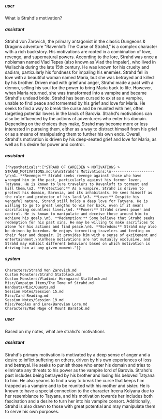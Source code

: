 ##### user
What is Strahd's motivation?

##### assistant
Strahd von Zarovich, the primary antagonist in the classic Dungeons & Dragons adventure "Ravenloft: The Curse of Strahd," is a complex character with a rich backstory. His motivations are rooted in a combination of love, revenge, and supernatural powers.
According to the lore, Strahd was once a nobleman named Vlad Tepes (also known as Vlad the Impaler), who lived in Wallachia during the late 15th century. He was known for his cruelty and sadism, particularly his fondness for impaling his enemies. Strahd fell in love with a beautiful woman named Maria, but she was betrayed and killed by his brother. Driven mad with grief and anger, Strahd made a pact with a demon, selling his soul for the power to bring Maria back to life.
However, when Maria returned, she was transformed into a vampire and became Strahd's undead bride. Strahd has been cursed to exist as a vampire, unable to find peace and tormented by his grief and love for Maria. He seeks to find a way to break the curse and be reunited with her, often targeting potential lovers in the lands of Barovia.
Strahd's motivations can also be influenced by the actions of adventurers who enter his domain. Depending on the choices they make, Strahd may become more or less interested in pursuing them, either as a way to distract himself from his grief or as a means of manipulating them to further his own ends. Overall, Strahd's motivation is driven by his deep-seated grief and love for Maria, as well as his desire for power and control.

##### assistant
```lookup
{"hypotheticals":["STRAHD OF CAREEDEN > MOTIVATIONS > STRAHD_MOTIVATIONS.md:\n\nStrahd's Motivations:\n--------------------\n\n1. **Revenge:** Strahd seeks revenge against those who have wronged him in the past, particularly against his former lover, Tatyana. He is known to lure travelers to Ravenloft to torment and kill them.\n2. **Protection:** As a vampire, Strahd is driven to protect his domain, Barovia, and its inhabitants. He sees himself as the ruler and protector of his land.\n3. **Love:** Despite his vengeful nature, Strahd still holds a deep love for Tatyana. He is willing to go to great lengths to win her back, even if it means sacrificing countless lives.\n4. **Power:** Strahd craves power and control. He is known to manipulate and deceive those around him to achieve his goals.\n5. **Redemption:** Some believe that Strahd seeks redemption for his past sins. He may be willing to make sacrifices to atone for his actions and find peace.\n6. **Boredom:** Strahd may also be driven by boredom. He enjoys tormenting travelers and feeding on their fear and despair. It provides him with a sense of excitement and entertainment.\n\nThese motivations are not mutually exclusive, and Strahd may exhibit different behaviors based on which motivation is driving him at any given moment."]}
```

##### system
```sc-context
Characters/Strahd Von Zarovich.md
Custom Monsters/Strahd Statblock.md
Custom Monsters/Vladimir Horngaard Statblock.md
Misc/Campaign Items/The Tome of Strahd.md
Handouts/Misc/Quests.md
Session Notes/Session 15.md
Misc/Card Reading.md
Session Notes/Session 19.md
Misc/Peoples and Lore/Barovian Lore.md
Characters/Mad Mage of Mount Baratok.md
```

##### user
Based on my notes, what are strahd's motivations

##### assistant
Strahd's primary motivation is motivated by a deep sense of anger and a desire to inflict suffering on others, driven by his own experiences of loss and betrayal. He seeks to punish those who enter his domain and tries to eliminate any threats to his power as the vampire lord of Barovia. Strahd's past includes being betrayed by his brother and losing his beloved Tatyana to him. He also yearns to find a way to break the curse that keeps him trapped as a vampire and to be reunited with his mother and sister. He is known to have a special connection to the character Ireena Kolyana due to her resemblance to Tatyana, and his motivation towards her includes both fascination and a desire to turn her into his vampire consort. Additionally, Strahd is also drawn to those with great potential and may manipulate them to serve his own purposes.